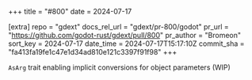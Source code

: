 +++
title = "#800"
date = 2024-07-17

[extra]
repo = "gdext"
docs_rel_url = "gdext/pr-800/godot"
pr_url = "https://github.com/godot-rust/gdext/pull/800"
pr_author = "Bromeon"
sort_key = 2024-07-17
date_time = 2024-07-17T15:17:10Z
commit_sha = "fa413fa19fe1c47e1d34ad810e121c3397f91f98"
+++

`AsArg` trait enabling implicit conversions for object parameters (WIP)
